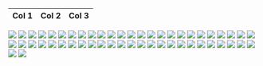 Col 1|Col 2|Col 3
-|-|-

![](layout-icons/content-2col-leftbody-alltext.svg)
![](layout-icons/content-2col-leftbody-color.svg)
![](layout-icons/content-2col-leftbody-image.svg)
![](layout-icons/content-2col-rightbody-alltext.svg)
![](layout-icons/content-2col-rightbody-color.svg)
![](layout-icons/content-2col-rightbody-image.svg)
![](layout-icons/content-3col-alltext.svg)
![](layout-icons/content-3col-color.svg)
![](layout-icons/content-3col-image.svg)
![](layout-icons/content-leftsidebar-color.svg)
![](layout-icons/content-leftsidebar-image.svg)
![](layout-icons/content-open-color.svg)
![](layout-icons/content-open-image.svg)
![](layout-icons/content-rightsidebar-color.svg)
![](layout-icons/content-rightsidebar-image.svg)
![](layout-icons/content-rubix-alternating.svg)
![](layout-icons/content-rubix-wrap.svg)
![](layout-icons/content-rubix.svg)
![](layout-icons/formats-cards.svg)
![](layout-icons/formats-columns.svg)
![](layout-icons/formats-mosaic.svg)
![](layout-icons/formats-rows.svg)
![](layout-icons/home-2col-buttons.svg)
![](layout-icons/home-2col-carousel-alt.svg)
![](layout-icons/home-2col-carousel.svg)
![](layout-icons/home-2col-static.svg)
![](layout-icons/home-3col-carousel.svg)
![](layout-icons/home-3col-static.svg)
![](layout-icons/home-buttons-carousel.svg)
![](layout-icons/home-buttons-static.svg)
![](layout-icons/home-hero-carousel.svg)
![](layout-icons/home-hero-static.svg)
![](layout-icons/home-leftbutton-carousel.svg)
![](layout-icons/home-leftbutton-static.svg)
![](layout-icons/home-leftside-carousel.svg)
![](layout-icons/home-leftside-static.svg)
![](layout-icons/home-lefttext-carousel.svg)
![](layout-icons/home-lefttext-static.svg)
![](layout-icons/home-rightbutton-carousel.svg)
![](layout-icons/home-rightbutton-static.svg)
![](layout-icons/home-rightside-carousel.svg)
![](layout-icons/home-rightside-static.svg)
![](layout-icons/home-righttext-carousel.svg)
![](layout-icons/home-righttext-static.svg)
![](layout-icons/home-rubix-carousel.svg)
![](layout-icons/home-stackbutton-carousel.svg)
![](layout-icons/home-stackbutton-static.svg)
![](layout-icons/home-tile.svg)
![](layout-icons/home-vertical-leftcarousel.svg)
![](layout-icons/home-vertical-leftstatic.svg)
![](layout-icons/home-vertical-rightcarousel.svg)
![](layout-icons/home-vertical-rightstatic.svg)

